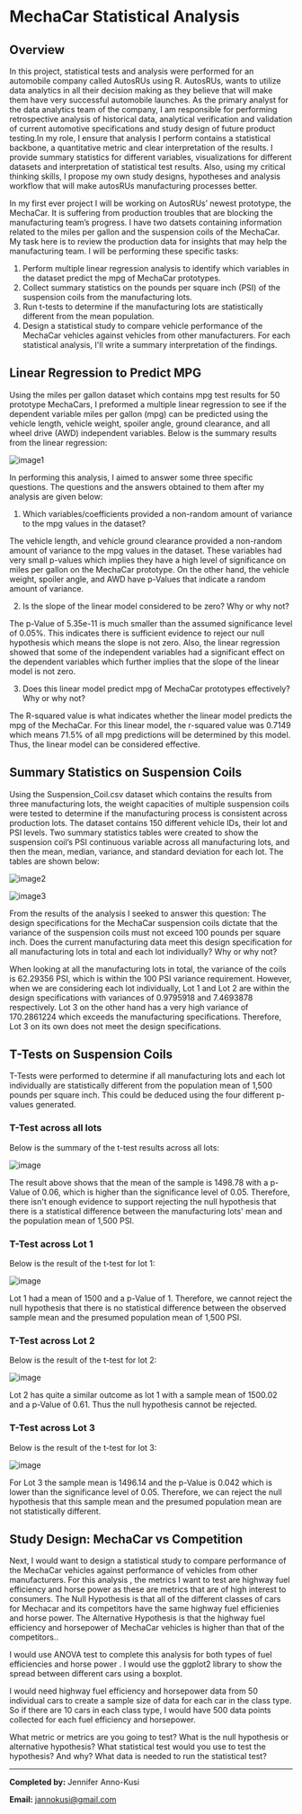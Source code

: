 # MechaCar Statistical Analysis

## Overview

In this project, statistical tests and analysis were performed for an automobile company called AutosRUs using R. AutosRUs, wants to utilize data analytics in all their decision making as they believe that will make them have very successful automobile launches. As the primary analyst for the data analytics team of the company, I am responsible for  performing  retrospective analysis of historical data, analytical verification and validation of current automotive specifications and study design of future product testing.In my role, I ensure that analysis I perform contains a statistical backbone, a quantitative metric and clear interpretation of the results. I provide summary statistics for different variables, visualizations for different datasets and interpretation of statistical test results. Also, using my critical thinking skills, I propose my own study designs, hypotheses and analysis workflow that will make autosRUs manufacturing processes better. 

In my first ever project I will be working on AutosRUs’ newest prototype, the MechaCar. It is suffering from production troubles that are blocking the manufacturing team’s progress. I have two datsets containing information related to the miles per gallon and the suspension coils of the MechaCar. My task here is to review the production data for insights that may help the manufacturing team. I will be performing these specific tasks:
1. Perform multiple linear regression analysis to identify which variables in the dataset predict the mpg of MechaCar prototypes.
2. Collect summary statistics on the pounds per square inch (PSI) of the suspension coils from the manufacturing lots.
3. Run t-tests to determine if the manufacturing lots are statistically different from the mean population.
4. Design a statistical study to compare vehicle performance of the MechaCar vehicles against vehicles from other manufacturers.
For each statistical analysis, I'll write a summary interpretation of the findings.

## Linear Regression to Predict MPG
Using the miles per gallon dataset which contains mpg test results for 50 prototype MechaCars, I preformed a multiple linear regression to see if the dependent variable miles per gallon (mpg) can be predicted using the vehicle length, vehicle weight, spoiler angle, ground clearance, and all wheel drive (AWD) independent variables. Below is the summary results from the linear regression:

![image1](https://github.com/GerlechJen/MechaCar_Statistical_Analysis/blob/main/Images/deliverable1_results.png)

In performing this analysis, I aimed to answer some three specific questions. The questions and the answers obtained to them after my analysis are given below:

1. Which variables/coefficients provided a non-random amount of variance to the mpg values in the dataset?

The vehicle length, and vehicle ground clearance provided a non-random amount of variance to the mpg values in the dataset. These variables had very small p-values which implies they have a high level of significance on miles per gallon on the MechaCar prototype. On the other hand, the vehicle weight, spoiler angle, and AWD have p-Values that indicate a random amount of variance. 

2. Is the slope of the linear model considered to be zero? Why or why not?  

The p-Value of 5.35e-11 is much smaller than the assumed significance level of 0.05%. This indicates there is sufficient evidence to reject our null hypothesis which means the slope is not zero. Also, the linear regression showed that some of the independent variables had a significant effect on the dependent variables which further implies that the slope of the linear model is not zero.

3. Does this linear model predict mpg of MechaCar prototypes effectively? Why or why not?

The R-squared value is what indicates whether the linear model predicts the mpg of the MechaCar. For this linear model, the r-squared value was 0.7149 which means 71.5% of all mpg predictions will be determined by this model. Thus, the linear model can be considered effective.

## Summary Statistics on Suspension Coils
Using the Suspension_Coil.csv dataset which contains the results from three manufacturing lots, the weight capacities of multiple suspension coils were tested to determine if the manufacturing process is consistent across production lots. The dataset contains 150 different vehicle IDs, their lot and PSI levels. Two summary statistics tables were created to show the suspension coil’s PSI continuous variable across all manufacturing lots, and then the mean, median, variance, and standard deviation for each lot. The tables are shown below:

![image2](https://github.com/GerlechJen/MechaCar_Statistical_Analysis/blob/main/Images/total_summary.png)

![image3](https://github.com/GerlechJen/MechaCar_Statistical_Analysis/blob/main/Images/lot_summary.png)

From the results of the analysis I seeked to answer this question:
The design specifications for the MechaCar suspension coils dictate that the variance of the suspension coils must not exceed 100 pounds per square inch. Does the current manufacturing data meet this design specification for all manufacturing lots in total and each lot individually? Why or why not?

When looking at all the manufacturing lots in total, the variance of the coils is 62.29356 PSI, which is within the 100 PSI variance requirement. However, when we are considering each lot individually, Lot 1 and Lot 2 are within the design specifications with variances of 0.9795918 and 7.4693878 respectively. Lot 3 on the other hand has a very high variance of 170.2861224 which exceeds the manufacturing specifications. Therefore, Lot 3 on its own does not meet the design specifications. 

## T-Tests on Suspension Coils
T-Tests were performed to determine if all manufacturing lots and each lot individually are statistically different from the population mean of 1,500 pounds per square inch. This could be deduced using the four different p-values generated. 

### T-Test across all lots 
Below is the summary of the t-test results across all lots:

![image](https://github.com/GerlechJen/MechaCar_Statistical_Analysis/blob/main/Images/All_Lots.png)

The result above shows that the mean of the sample is 1498.78 with a p-Value of 0.06, which is higher than the significance level of 0.05. Therefore, there isn't enough evidence to support rejecting the null hypothesis that there is a statistical difference between the manufacturing lots' mean and the population mean of 1,500 PSI. 

### T-Test across Lot 1 
Below is the result of the t-test for lot 1:

![image](https://github.com/GerlechJen/MechaCar_Statistical_Analysis/blob/main/Images/Lot1.png)

Lot 1 had a mean of 1500 and a p-Value of 1. Therefore, we cannot reject the null hypothesis that there is no statistical difference between the observed sample mean and the presumed population mean of 1,500 PSI.

### T-Test across Lot 2
Below is the result of the t-test for lot 2:

![image](https://github.com/GerlechJen/MechaCar_Statistical_Analysis/blob/main/Images/Lot2.png)

Lot 2 has quite a similar outcome as lot 1 with a sample mean of 1500.02 and a p-Value of 0.61. Thus the null hypothesis cannot be rejected.

### T-Test across Lot 3 
Below is the result of the t-test for lot 3:

![image](https://github.com/GerlechJen/MechaCar_Statistical_Analysis/blob/main/Images/Lot3.png)

For Lot 3 the sample mean is 1496.14 and the p-Value is 0.042 which is lower than the significance level of 0.05. Therefore, we can reject the null hypothesis that     this sample mean and the presumed population mean are not statistically different.


## Study Design: MechaCar vs Competition
Next, I would want to design a statistical study to compare performance of the MechaCar vehicles against performance of vehicles from other manufacturers. For this analysis , the metrics I want to test are highway fuel efficiency and horse power as these are metrics that are of high interest to consumers. The Null Hypothesis is that all of the different classes of cars for Mechacar and its competitors have the same highway fuel efficienies and horse power. The Alternative Hypothesis is that the highway fuel efficiency and horsepower of MechaCar vehicles is higher than that of the competitors..

I would use ANOVA test to complete this analysis for both types of fuel efficiencies and horse power . I would use the ggplot2 library to show the spread between different cars using a boxplot.

I would need highway fuel efficiency and horsepower data from 50 individual cars to create a sample size of data for each car in the class type. So if there are 10 cars in each class type, I would have 500 data points collected for each fuel efficiency and horsepower.

What metric or metrics are you going to test?
What is the null hypothesis or alternative hypothesis?
What statistical test would you use to test the hypothesis? And why?
What data is needed to run the statistical test?


----

**Completed by:** Jennifer Anno-Kusi

**Email:** jannokusi@gmail.com 
